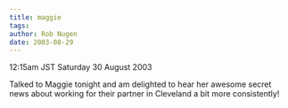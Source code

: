 ```yaml
---
title: maggie
tags: 
author: Rob Nugen
date: 2003-08-29
---
```


<p class=date>12:15am JST Saturday 30 August 2003</p>

<p>Talked to Maggie tonight and am delighted to hear her awesome
secret news about working for their partner in Cleveland a bit more
consistently!</p>
